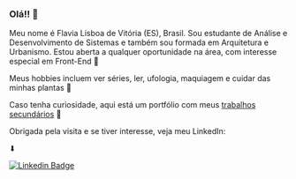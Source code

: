 ### Olá!! 👋

Meu nome é Flavia Lisboa de Vitória (ES), Brasil. Sou estudante de Análise e Desenvolvimento de Sistemas e também sou formada em Arquitetura e Urbanismo. Estou aberta a qualquer oportunidade na área, com interesse especial em Front-End 🌟

Meus hobbies incluem ver séries, ler, ufologia, maquiagem e cuidar das minhas plantas 🌿 

Caso tenha curiosidade, aqui está um portfólio com meus [trabalhos secundários](https://lisboa-flavia.wixsite.com/portfolio) 🌈

Obrigada pela visita e se tiver interesse, veja meu LinkedIn:

<!--
**flavialisboa/flavialisboa** is a ✨ _special_ ✨ repository because its `README.md` (this file) appears on your GitHub profile.

Here are some ideas to get you started:

- 🔭 I’m currently working on ...
- 🌱 I’m currently learning ...
- 👯 I’m looking to collaborate on ...
- 🤔 I’m looking for help with ...
- 💬 Ask me about ...
- 📫 How to reach me: ...
- 😄 Pronouns: ...
- ⚡ Fun fact: ...
-->

⬇

[![Linkedin Badge](https://img.shields.io/badge/-LinkedIn-blue?style=flat-square&logo=Linkedin&logoColor=white&link=https://www.linkedin.com/in/flavia-lisboa/)](https://www.linkedin.com/in/flavia-lisboa/) 
